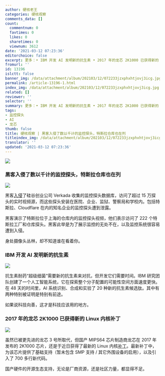 ```yaml
---
author: 硬核老王
categories: 硬核观察
comments_data: []
count:
  commentnum: 0
  favtimes: 0
  likes: 0
  sharetimes: 0
  viewnum: 3612
date: '2021-03-12 07:23:36'
editorchoice: false
excerpt: 更多：• IBM 开发 AI 发明新的抗生素 • 2017 年的龙芯 2K1000 已获得新的 Linux 内核补丁
fromurl: ''
id: 13196
islctt: false
banner_img: /data/attachment/album/202103/12/072233jzxphxhtjovj3icg.jpg
permalink: /article-13196-1.html
index_img: /data/attachment/album/202103/12/072233jzxphxhtjovj3icg.jpg
related: []
reviewer: ''
selector: ''
summary: 更多：• IBM 开发 AI 发明新的抗生素 • 2017 年的龙芯 2K1000 已获得新的 Linux 内核补丁
tags:
- 监控探头
- AI
- 龙芯
thumb: false
title: 硬核观察 | 黑客入侵了数以千计的监控探头，特斯拉仓库也在列
titleindex_img: /data/attachment/album/202103/12/072233jzxphxhtjovj3icg.jpg
translator: ''
updated: '2021-03-12 07:23:36'
---
```


![](/data/attachment/album/202103/12/072233jzxphxhtjovj3icg.jpg)


### 黑客入侵了数以千计的监控探头，特斯拉仓库也在列


![](/data/attachment/album/202103/12/072245ummbcblhihnhrtcu.jpg)


黑客[入侵](https://www.bnnbloomberg.ca/hackers-break-into-thousands-of-security-cameras-exposing-tesla-jails-hospitals-1.1574681)了硅谷创业公司 Verkada 收集的监控探头数据库，访问了超过 15 万探头的实时视频源，而这些探头安装在医院、企业、监狱、警察局和学校内。包括特斯拉、Cloudflare 在内的知名企业的监控探头遭到泄露。


黑客演示了特斯拉位于上海的仓库内的监控探头视频，他们表示访问了 222 个特斯拉工厂和仓库探头。黑客此举是为了展示监控的无处不在，以及监控系统很容易遭到入侵。


身处摄像头丛林，却不知道谁在看着你。 


### IBM 开发 AI 发明新的抗生素


![](/data/attachment/album/202103/12/072258o1jscpnhcce20ep8.jpg)


抗生素耐药“超级细菌”需要新的抗生素来对抗，但开发它们需要时间。IBM 研究团队创建了一个人工智能系统，它在探索整个分子配置的可能性空间方面速度更快。在 48 天的时间里，AI 系统识别、合成和实验了 20 种新的抗生素候选肽。其中有两种特别被证明是特别有前途。


如果说科技向善，这才是科技应该用的地方。 


### 2017 年的龙芯 2K1000 已获得新的 Linux 内核补丁


![](/data/attachment/album/202103/12/072309wrcqsiiydififxux.jpg)


虽然已被更先进的龙芯 3 号所取代，但国产 MIPS64 芯片制造商龙芯在 2017 年发布的 2K1000 芯片，还是于近日获得了最新的 Linux 内核[补丁](https://lore.kernel.org/lkml/20210310075639.20372-1-zhangqing@loongson.cn/)。最新补丁中，为该芯片提供了基础支持（暂未包含 SMP 支持 / 其它外围设备的启用），以及引入了 700 多行新代码。


国产硬件的开源生态支持，无论是厂商资源，还是社区力量，都显得不足。